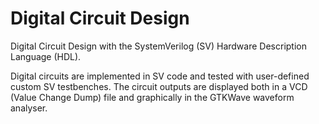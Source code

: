 # Digital Circuit Design
Digital Circuit Design with the SystemVerilog (SV) Hardware Description Language (HDL).

Digital circuits are implemented in SV code and tested with user-defined custom SV testbenches. The circuit outputs are displayed both in a VCD (Value Change Dump) file and graphically in the GTKWave waveform analyser.
